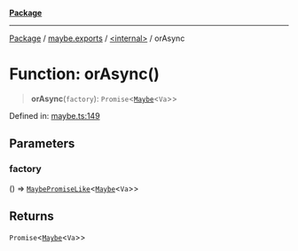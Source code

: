 [**Package**](../../../README.md)

***

[Package](../../../modules.md) / [maybe.exports](../../README.md) / [\<internal\>](../README.md) / orAsync

# Function: orAsync()

> **orAsync**(`factory`): `Promise`\<[`Maybe`](../../type-aliases/Maybe.md)\<`Va`\>\>

Defined in: [maybe.ts:149](https://github.com/AlexXanderGrib/monads-io/blob/88cc2f22cfbd8717d7e52da6913dd270216344b1/src/maybe.ts#L149)

## Parameters

### factory

() => [`MaybePromiseLike`](../../../types/type-aliases/MaybePromiseLike.md)\<[`Maybe`](../../type-aliases/Maybe.md)\<`Va`\>\>

## Returns

`Promise`\<[`Maybe`](../../type-aliases/Maybe.md)\<`Va`\>\>
